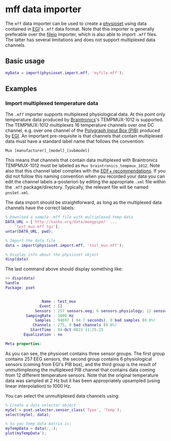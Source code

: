 mff data importer
================

The `mff` data importer can be used to create a [physioset][physioset] 
using data contained in [EGI][egi]'s `.mff` data format. Note that this 
importer is generally preferable over the [fileio][fileio] importer, which
is also able to import `.mff` files. The latter has several limitations and
does not support multiplexed data channels. 

[egi]: http://www.egi.com/
[physioset]: ../../%40physioset
[fileio]: ../%40fileio

## Basic usage

````matlab
myData = import(physioset.import.mff, 'myfile.mff');
````


## Examples

### Import multiplexed temperature data

The `.mff` importer supports multiplexed physiological data. At this point
only temperature data produced by [Braintronics][braintronics]'s 
TEMPMUX-1012 is supported. The TEMPMUX-1012 multiplexes 16 temperature
channels over one DC channel, e.g. over one channel of the [Polygraph 
Input Box (PIB)][pib] produced by [EGI][egi]. An important pre-requisite is
that channels that contain multiplexed data must have a standard label name 
that follows the convention:

````
Mux [manufacturer]_[model]_[submodel]
````

This means that channels that contain data multiplexed with 
Braintronics TEMPMUX-1012 must be labeled as `Mux braintronics_tempmux_1012`.
Note also that this channel label complies with the 
[EDF+ recommendations][edfplus-recs]. If you did not follow this naming
convention when you recorded your data you can edit the channel labels
a-posteriori by editing the appropriate `.xml` file within the `.mff`
package/directory. Typically, the relevant file will be named `pnsSet.xml`.

[edfplus-recs]: http://www.edfplus.info/specs/edfplus.html#additionalspecs

The data import should be straightforward, as long as the multiplexed data
channels have the correct labels:

````matlab
% Download a sample .mff file with multiplexed temp data
DATA_URL = ['http://kasku.org/data/meegpipe/' ...
    'test_mux.mff.tgz'];
untar(DATA_URL, pwd);

% Import the data file
data = import(physioset.import.mff, 'test_mux.mff');

% Display info about the physioset object
disp(data)
````

The last command above should display something like:

````matlab
>> disp(data)
handle
Package: pset


                Name : test_mux
               Event : []
             Sensors : 257 sensors.eeg; 6 sensors.physiology; 12 sensors.physiology; 
         SampingRate : 1000 Hz
             Samples : 94697 ( 94.7 seconds), 0 bad samples (0.0%)
            Channels : 275, 0 bad channels (0.0%)
           StartTime : 04-Oct-0023 11:25:25
        Equalization : no

Meta properties:

````

As you can see, the physioset contains three sensor groups. The first 
group contains 257 EEG sensors, the second group contains 6 physiological
sensors (coming from EGI's PIB box), and the third group is the result of
unmultimplexing the multiplexed PIB channel that contains data coming from
12 different temperature sensors. Note that the original temperature data
was sampled at 2 Hz but it has been appropriately upsampled (using 
linear interpolation) to 1000 Hz. 

[braintronics]: http://www.braintronics.nl
[pib]: http://www.unl.edu/dbrainlab/*files/intranet/ERP%20data%20collection/PIB_instructions_plac_8404162-51_20100427.pdf


You can select the unmultiplexed data channels using:

````matlab
% Create a data selector object
mySel = pset.selector.sensor_class('Type', 'Temp');
select(mySel, data);

% So you temp data matrix is:
myTempData = data(:,:);
plot(myTempData');
````
